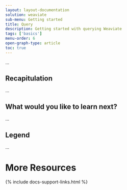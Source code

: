 ```yaml
---
layout: layout-documentation
solution: weaviate
sub-menu: Getting started
title: Query
description: Getting started with querying Weaviate
tags: ['basics']
menu-order: 6
open-graph-type: article
toc: true
---
```


...

## Recapitulation

...

## What would you like to learn next?

...

## Legend

...

# More Resources

{% include docs-support-links.html %}
